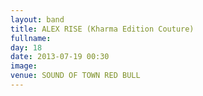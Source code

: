 ```yaml
---
layout: band
title: ALEX RISE (Kharma Edition Couture)
fullname: 
day: 18
date: 2013-07-19 00:30
image: 
venue: SOUND OF TOWN RED BULL
---
```



